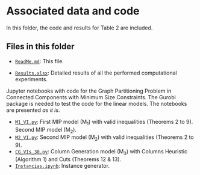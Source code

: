 # Associated data and code

In this folder, the code and results for Table 2 are included.

## Files in this folder

* [`ReadMe.md`](ReadMe.md): This file.

* [`Results.xlsx`](Results.xlsx): Detailed results of all the performed computational experiments.

Jupyter notebooks with code for the Graph Partitioning Problem in Connected Components with Minimum Size Constraints. The Gurobi package is needed to test the code for the linear models. The notebooks are presented _as it is_.

* [`M1_VI.py`](M1_VI.py): First MIP model (M<sub>1</sub>) with valid inequalities (Theorems 2 to 9).
 Second MIP model (M<sub>2</sub>).
* [`M2_VI.py`](M2_VI.py): Second MIP model (M<sub>2</sub>) with valid inequalities (Theorems 2 to 9).
* [`CG_VIs_30.py`](CG_VIs_30.py): Column Generation model (M<sub>3</sub>) with Columns Heuristic (Algorithm 1) and Cuts (Theorems 12 & 13).
* [`Instancias.ipynb`](Instancias.ipynb): Instance generator.

